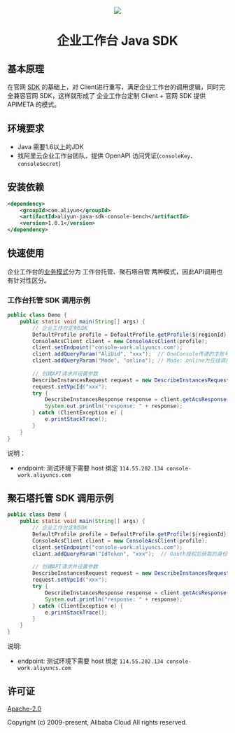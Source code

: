 <p align="center">
<a href=" https://www.alibabacloud.com"><img src="https://aliyunsdk-pages.alicdn.com/icons/Aliyun.svg"></a>
</p>

<h1 align="center"> 企业工作台 Java SDK </h1>

## 基本原理

在官网 [SDK](https://github.com/aliyun/aliyun-openapi-java-sdk) 的基础上，对 Client进行重写，满足企业工作台的调用逻辑，同时完全兼容官网
SDK，这样就形成了 企业工作台定制 Client + 官网 SDK 提供 APIMETA 的模式。

## 环境要求

- Java 需要1.6以上的JDK
- 找阿里云企业工作台团队，提供 OpenAPI 访问凭证(`consoleKey`、`consoleSecret`)

## 安装依赖

```xml
<dependency>
    <groupId>com.aliyun</groupId>
    <artifactId>aliyun-java-sdk-console-bench</artifactId>
    <version>1.0.1</version>
</dependency>
```

## 快速使用

企业工作台的[业务模式](https://help.aliyun.com/product/144772.html)分为 工作台托管、聚石塔自管 两种模式，因此API调用也有针对性区分。

### 工作台托管 SDK 调用示例

```java
public class Demo {
    public static void main(String[] args) {
        // 企业工作台定制SDK
        DefaultProfile profile = DefaultProfile.getProfile(${regionId}, ${consoleKey}, ${consoleSecret}); 
        ConsoleAcsClient client = new ConsoleAcsClient(profile);
        client.setEndpoint("console-work.aliyuncs.com");
        client.addQueryParam("AliUid", "xxx");  // OneConsole传递的主账号id
        client.addQueryParam("Mode", "online"); // Mode: online为在线调用，否则为离线调用
        
        // 创建API请求并设置参数
        DescribeInstancesRequest request = new DescribeInstancesRequest();
        request.setVpcId("xxx");
        try {
            DescribeInstancesResponse response = client.getAcsResponse(request);
            System.out.println("response: " + response);
        } catch (ClientException e) {
            e.printStackTrace();
        }
    }
}
```

说明：

- endpoint: 测试环境下需要 host 绑定 `114.55.202.134 console-work.aliyuncs.com`

## 聚石塔托管 SDK 调用示例

```java
public class Demo {
    public static void main(String[] args) {
        // 企业工作台定制SDK
        DefaultProfile profile = DefaultProfile.getProfile(${regionId}, ${consoleKey}, ${consoleSecret}); 
        ConsoleAcsClient client = new ConsoleAcsClient(profile);
        client.setEndpoint("console-work.aliyuncs.com");
        client.addQueryParam("IdToken", "xxx");  // Oauth授权后获取的身份信息
        
        // 创建API请求并设置参数
        DescribeInstancesRequest request = new DescribeInstancesRequest();
        request.setVpcId("xxx");
        try {
            DescribeInstancesResponse response = client.getAcsResponse(request);
            System.out.println("response: " + response);
        } catch (ClientException e) {
            e.printStackTrace();
        }
    }
}
```

说明:

- endpoint: 测试环境下需要 host 绑定 `114.55.202.134 console-work.aliyuncs.com`

## 许可证
[Apache-2.0](http://www.apache.org/licenses/LICENSE-2.0)

Copyright (c) 2009-present, Alibaba Cloud All rights reserved.